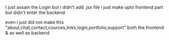 I just assain the Login but i didn't add .jsx file i just make upto frontend part but didn't enter the backend

even i just did not make this "about,chat,contact,cources,links,login,portfolio,support" both the frontend & as well as backend
